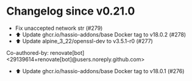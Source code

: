 # Changelog since v0.21.0
- Fix unaccepted network str (#279) 
- ⬆️ Update ghcr.io/hassio-addons/base Docker tag to v18.0.2 (#278) 
- ⬆️ Update alpine_3_22/openssl-dev to v3.5.1-r0 (#277)

Co-authored-by: renovate[bot] <29139614+renovate[bot]@users.noreply.github.com> 
- ⬆️ Update ghcr.io/hassio-addons/base Docker tag to v18.0.1 (#276) 
